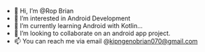 - 👋 Hi, I’m @Rop Brian
- 👀 I’m interested in Android Development
- 🌱 I’m currently learning Android with Kotlin...
- 💞️ I’m looking to collaborate on an android app project.
- 📫 You can reach me via email @kipngenobrian070@gmail.com

<!---
SrRopBrian/SrRopBrian is a ✨ special ✨ repository because its `README.md` (this file) appears on your GitHub profile.
You can click the Preview link to take a look at your changes.
--->
